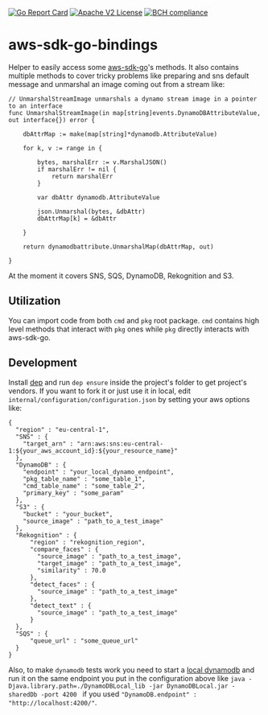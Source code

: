 [![Go Report Card](https://goreportcard.com/badge/github.com/AndreaM16/aws-sdk-go-bindings)](https://goreportcard.com/report/github.com/AndreaM16/aws-sdk-go-bindings) [![Apache V2 License](http://img.shields.io/badge/license-Apache%20V2-blue.svg)](https://github.com/andream16/aws-sdk-go-bindings/blob/master/LICENSE.txt)
[![BCH compliance](https://bettercodehub.com/edge/badge/AndreaM16/aws-sdk-go-bindings?branch=master)](https://bettercodehub.com/)

# aws-sdk-go-bindings
Helper to easily access some [aws-sdk-go](https://github.com/aws/aws-sdk-go)'s methods. It also contains multiple methods to cover tricky problems like preparing and sns default message and unmarshal an image coming out from a stream like:

```
// UnmarshalStreamImage unmarshals a dynamo stream image in a pointer to an interface
func UnmarshalStreamImage(in map[string]events.DynamoDBAttributeValue, out interface{}) error {

	dbAttrMap := make(map[string]*dynamodb.AttributeValue)

	for k, v := range in {

		bytes, marshalErr := v.MarshalJSON()
		if marshalErr != nil {
			return marshalErr
		}

		var dbAttr dynamodb.AttributeValue

		json.Unmarshal(bytes, &dbAttr)
		dbAttrMap[k] = &dbAttr

	}

	return dynamodbattribute.UnmarshalMap(dbAttrMap, out)

}
```

At the moment it covers SNS, SQS, DynamoDB, Rekognition and S3.

## Utilization

You can import code from both `cmd` and `pkg` root package. `cmd` contains high level methods that interact with `pkg` ones while `pkg` directly interacts with aws-sdk-go.

## Development

Install [dep](https://github.com/golang/dep) and run `dep ensure` inside the project's folder to get project's vendors.
If you want to fork it or just use it in local, edit `internal/configuration/configuration.json` by setting your aws options like:

```
{
  "region" : "eu-central-1",
  "SNS" : {
    "target_arn" : "arn:aws:sns:eu-central-1:${your_aws_account_id}:${your_resource_name}"
  },
  "DynamoDB" : {
    "endpoint" : "your_local_dynamo_endpoint",
    "pkg_table_name" : "some_table_1",
    "cmd_table_name" : "some_table_2",
    "primary_key" : "some_param"
  },
  "S3" : {
    "bucket" : "your_bucket",
    "source_image" : "path_to_a_test_image"
  },
  "Rekognition" : {
      "region" : "rekognition_region",
      "compare_faces" : {
        "source_image" : "path_to_a_test_image",
        "target_image" : "path_to_a_test_image",
        "similarity" : 70.0
      },
      "detect_faces" : {
        "source_image" : "path_to_a_test_image"
      },
      "detect_text" : {
        "source_image" : "path_to_a_test_image"
      }
  },
  "SQS" : {
      "queue_url" : "some_queue_url"
  }
}
```

Also, to make `dynamodb` tests work you need to start a [local dynamodb](https://docs.aws.amazon.com/amazondynamodb/latest/developerguide/DynamoDBLocal.html)
and run it on the same endpoint you put in the configuration above like `java -Djava.library.path=./DynamoDBLocal_lib -jar DynamoDBLocal.jar -sharedDb -port 4200
` if you used `"DynamoDB.endpoint" : "http://localhost:4200/"`.
